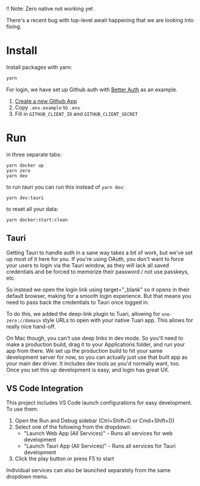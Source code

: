‼️ Note: Zero native not working yet

There's a recent bug with top-level await happening that we are looking into fixing.

# Install

Install packages with yarn:

```sh
yarn
```

For login, we have set up Github auth with [Better Auth](https://www.better-auth.com/) as an example.

1. [Create a new Github App](https://docs.github.com/en/apps/creating-github-apps/registering-a-github-app/registering-a-github-app#registering-a-github-app)
2. Copy `.env.example` to `.env`
3. Fill in `GITHUB_CLIENT_ID` and `GITHUB_CLIENT_SECRET`

# Run

in three separate tabs:

```
yarn docker up
yarn zero
yarn dev
```

to run tauri you can run this instead of `yarn dev`:

```
yarn dev:tauri
```

to reset all your data:

```
yarn docker:start:clean
```

## Tauri

Getting Tauri to handle auth in a sane way takes a bit of work, but we've set up most of it here for you. If you're using OAuth, you don't want to force your users to login via the Tauri window, as they will lack all saved credentials and be forced to memorize their password / not use passkeys, etc.

So instead we open the login link using target="_blank" so it opens in their default browser, making for a smooth login experience. But that means you need to pass back the credentials to Tauri once logged in.

To do this, we added the deep-link plugin to Tuari, allowing for `one-zero://domain` style URLs to open with your native Tuari app. This allows for really nice hand-off.

On Mac though, you can't use deep links in dev mode. So you'll need to make a production build, drag it to your Applications folder, and run your app from there. We set up the production build to hit your same development server for now, so you can actually just use that built app as your main dev driver. It includes dev tools as you'd normally want, too. Once you set this up development is easy, and login has great UX.

## VS Code Integration

This project includes VS Code launch configurations for easy development. To use them:

1. Open the Run and Debug sidebar (Ctrl+Shift+D or Cmd+Shift+D)
2. Select one of the following from the dropdown:
   - "Launch Web App (All Services)" - Runs all services for web development
   - "Launch Tauri App (All Services)" - Runs all services for Tauri development
3. Click the play button or press F5 to start

Individual services can also be launched separately from the same dropdown menu.
